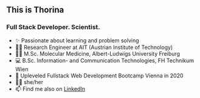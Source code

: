 ## This is Thorina 
### Full Stack Developer. Scientist.

- ✨ Passionate about learning and problem solving
- 🧑‍💻 Research Engineer at AIT (Austrian Institute of Technology)
- :scientist: M.Sc. Molecular Medicine, Albert-Ludwigs University Freiburg
- 💻 B.Sc. Information- and Communication Technologies, FH Technikum Wien
- 🚀 Upleveled Fullstack Web Development Bootcamp Vienna in 2020 
- 🙋🏻 she/her
- 📫 Find me also on [LinkedIn](https://www.linkedin.com/in/thorina-boenke/)

